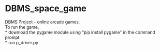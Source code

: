 # DBMS_space_game
DBMS Project - online arcade games.                                                                                                                                                                                                       
To run the game,   
    * download the pygame module using "pip install pygame" in the command prompt  
    * run p_driver.py  
